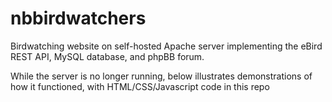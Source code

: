 # nbbirdwatchers
Birdwatching website on self-hosted Apache server implementing the eBird REST API, MySQL database, and phpBB forum.


While the server is no longer running, below illustrates demonstrations of how it functioned, with HTML/CSS/Javascript code in this repo
